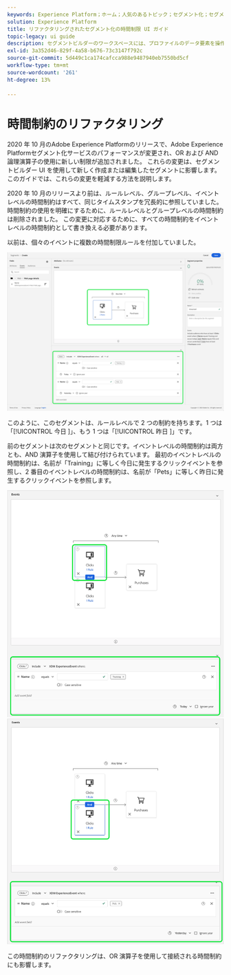 ```yaml
---
keywords: Experience Platform；ホーム；人気のあるトピック；セグメント化；セグメント化；セグメントビルダー；セグメントビルダー
solution: Experience Platform
title: リファクタリングされたセグメント化の時間制限 UI ガイド
topic-legacy: ui guide
description: セグメントビルダーのワークスペースには、プロファイルのデータ要素を操作できる豊富な機能があります。ワークスペースには、ルールを作成および編集するための直感的なコントロールがあります。例えば、データプロパティを表示する際に使用するドラッグ＆ドロップタイルなどです。
exl-id: 3a352d46-829f-4a58-b676-73c3147f792c
source-git-commit: 5d449c1ca174cafcca988e9487940eb7550bd5cf
workflow-type: tm+mt
source-wordcount: '261'
ht-degree: 13%

---
```


# 時間制約のリファクタリング

2020 年 10 月のAdobe Experience Platformのリリースで、Adobe Experience Platformセグメント化サービスのパフォーマンスが変更され、OR および AND 論理演算子の使用に新しい制限が追加されました。 これらの変更は、セグメントビルダー UI を使用して新しく作成または編集したセグメントに影響します。 このガイドでは、これらの変更を軽減する方法を説明します。

2020 年 10 月のリリースより前は、ルールレベル、グループレベル、イベントレベルの時間制約はすべて、同じタイムスタンプを冗長的に参照していました。 時間制約の使用を明確にするために、ルールレベルとグループレベルの時間制約は削除されました。 この変更に対応するために、すべての時間制約をイベントレベルの時間制約として書き換える必要があります。

以前は、個々のイベントに複数の時間制限ルールを付加していました。

![](../images/ui/segment-refactoring/former-time-constraint.png)

このように、このセグメントは、ルールレベルで 2 つの制約を持ちます。1 つは「[!UICONTROL  今日 ]」、もう 1 つは「[!UICONTROL  昨日 ]」です。

前のセグメントは次のセグメントと同じです。イベントレベルの時間制約は両方とも、AND 演算子を使用して結び付けられています。 最初のイベントレベルの時間制約は、名前が「Training」に等しく今日に発生するクリックイベントを参照し、2 番目のイベントレベルの時間制約は、名前が「Pets」に等しく昨日に発生するクリックイベントを参照します。

![](../images/ui/segment-refactoring/time-constraint-1.png) ![](../images/ui/segment-refactoring/time-constraint-2.png)

この時間制約のリファクタリングは、OR 演算子を使用して接続される時間制約にも影響します。
